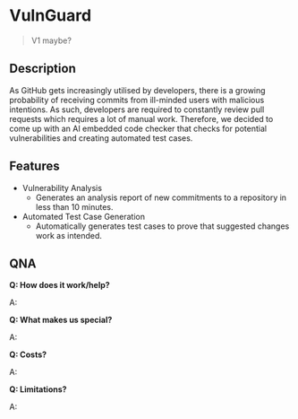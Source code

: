 # VulnGuard
> V1 maybe?

## Description

As GitHub gets increasingly utilised by developers, there is a growing probability of receiving commits from ill-minded users with malicious intentions. As such, developers are required to constantly review pull requests which requires a lot of manual work. Therefore, we decided to come up with an AI embedded code checker that checks for potential vulnerabilities and creating automated test cases.

## Features

- Vulnerability Analysis
  - Generates an analysis report of new commitments to a repository in less than 10 minutes.
- Automated Test Case Generation
  - Automatically generates test cases to prove that suggested changes work as intended.

## QNA

**Q: How does it work/help?**

A:

**Q: What makes us special?**

A:

**Q: Costs?**

A:

**Q: Limitations?**

A: 